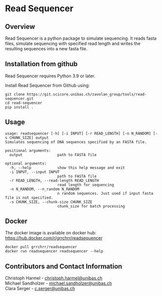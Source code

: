 # Read Sequencer

## Overview

Read Sequencer is a python package to simulate sequencing. 
It reads fasta files, simulate sequencing with specified read length and writes the resulting sequences into a new fasta file.


## Installation from github 

Read Sequencer requires Python 3.9 or later.

Install Read Sequencer from Github using:

```
git clone https://git.scicore.unibas.ch/zavolan_group/tools/read-sequencer.git
cd read-sequencer
pip install . 
```

## Usage

```
usage: readsequencer [-h] [-i INPUT] [-r READ_LENGTH] [-n N_RANDOM] [-s CHUNK_SIZE] output 
Simulates sequencing of DNA sequences specified by an FASTA file.

positional arguments:
  output                path to FASTA file

optional arguments:
  -h, --help            show this help message and exit
  -i INPUT, --input INPUT
                        path to FASTA file
  -r READ_LENGTH, --read-length READ_LENGTH
                        read length for sequencing
  -n N_RANDOM, --n_random N_RANDOM
                        n random sequences. Just used if input fasta file is not specified.
  -s CHUNK_SIZE, --chunk-size CHUNK_SIZE
                        chunk_size for batch processing

```

## Docker

The docker image is available on docker hub: https://hub.docker.com/r/grrchrr/readsequencer

```
docker pull grrchrr/readsequencer
docker run readsequencer readsequencer --help
```

## Contributors and Contact Information

Christoph Harmel - christoph.harmel@unibas.ch  
Michael Sandholzer - michael.sandholzer@unibas.ch  
Clara Serger - c.serger@unibas.ch  

